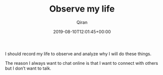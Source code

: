 ﻿---
title: Observe my life
author: Qiran
type: post
date: 2019-08-10T12:01:45+00:00
aliases: ["/observe-my-life/"]
s:
  - Life
---
I should record my life to observe and analyze why I will do these things.

The reason I always want to chat online is that I want to connect with others but I don&#8217;t want to talk.
